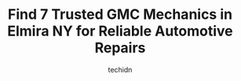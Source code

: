 ---
layout: ampstory
image: https://images.unsplash.com/photo-1542362567-b07e54358753?ixlib=rb-4.0.3&ixid=MnwxMjA3fDB8MHxwaG90by1wYWdlfHx8fGVufDB8fHx8&auto=format&fit=crop&w=640&h=853&q=80
author: techidn
featured: false
description: Searching for the finest GMC Mechanic in Elmira NY, USA? Look no further than the 7 best GMC Mechanic in the area, where youll find a team of highly qualified professionals ready to handle 
title: Find 7 Trusted GMC Mechanics in Elmira NY for Reliable Automotive Repairs
cover:
   title: Find 7 Trusted GMC Mechanics in Elmira NY for Reliable Automotive Repairs
   subtitle: Rickpate
   background: https://images.unsplash.com/photo-1542362567-b07e54358753?ixlib=rb-4.0.3&ixid=MnwxMjA3fDB8MHxwaG90by1wYWdlfHx8fGVufDB8fHx8&auto=format&fit=crop&w=640&h=853&q=80

pages: 
 - layout: thirds
   top: <h1>#1 Daves American Lifetime Muffler</h1>
   bottom: "<p>Its interesting when you read reviews that state we knew exactly what was wrong but they wouldnt give us a price over the phone, and the very next reviewer st</p>"
   background: https://www.knot35.com/toplist/wp-content/uploads/2023/06/best-gmc-mechanic-1-in-elmira-ny-1685841260.jpeg
   backgroundblur: true
 - layout: thirds
   top: <h1>#2 Gils Auto Sales</h1>
   bottom: "<p>912 Lackawanna Ave, Elmira, NY 14901, United States</p>"
   background: https://www.knot35.com/toplist/wp-content/uploads/2023/06/best-gmc-mechanic-2-in-elmira-ny-1685841260.jpeg
   cta:
      link: https://www.knot35.com/toplist/find-7-trusted-gmc-mechanics-in-elmira-ny-for-reliable-automotive-repairs/
      text: Find 7 Trusted GMC Mechanics in Elmira NY for Reliable Automotive Repairs
 - layout: thirds
   top: <h1>#3 D C Auto Service Center</h1>
   bottom: "<p>1846 Grand Central Ave, Elmira Heights, NY 14903, United States</p>"
   background: https://www.knot35.com/toplist/wp-content/uploads/2023/06/best-gmc-mechanic-3-in-elmira-ny-1685841261.jpeg
   cta:
      link: https://www.knot35.com/toplist/find-7-trusted-gmc-mechanics-in-elmira-ny-for-reliable-automotive-repairs/
      text: Find 7 Trusted GMC Mechanics in Elmira NY for Reliable Automotive Repairs
 - layout: thirds
   top: <h1>#4 Precision Automotive & Performance</h1>
   bottom: "<p>368 Pennsylvania Ave, Elmira, NY 14904, United States</p>"
   background: https://images.unsplash.com/photo-1510906594845-bc082582c8cc?ixlib=rb-4.0.3&ixid=MnwxMjA3fDB8MHxwaG90by1wYWdlfHx8fGVufDB8fHx8&auto=format&fit=crop&w=640&h=853&q=80
   cta:
      link: https://www.knot35.com/toplist/find-7-trusted-gmc-mechanics-in-elmira-ny-for-reliable-automotive-repairs/
      text: Find 7 Trusted GMC Mechanics in Elmira NY for Reliable Automotive Repairs
 - layout: thirds
   top: <h1>#5 Rons Service Center</h1>
   bottom: "<p>2164 College Ave, Elmira Heights, NY 14903, United States</p>"
   background: https://images.unsplash.com/photo-1546497974-b213c9efb599?ixlib=rb-4.0.3&ixid=MnwxMjA3fDB8MHxwaG90by1wYWdlfHx8fGVufDB8fHx8&auto=format&fit=crop&w=640&h=853&q=80
   cta:
      link: https://www.knot35.com/toplist/find-7-trusted-gmc-mechanics-in-elmira-ny-for-reliable-automotive-repairs/
      text: Find 7 Trusted GMC Mechanics in Elmira NY for Reliable Automotive Repairs
 - layout: thirds
   top: <h1>#6 GLF Performance LLC</h1>
   bottom: "<p>21 Industrial Park Blvd, Elmira, NY 14901, United States</p>"
   background: https://images.unsplash.com/photo-1509114397022-ed747cca3f65?ixlib=rb-4.0.3&ixid=MnwxMjA3fDB8MHxwaG90by1wYWdlfHx8fGVufDB8fHx8&auto=format&fit=crop&w=640&h=853&q=80
   cta:
      link: https://www.knot35.com/toplist/find-7-trusted-gmc-mechanics-in-elmira-ny-for-reliable-automotive-repairs/
      text: Find 7 Trusted GMC Mechanics in Elmira NY for Reliable Automotive Repairs
 - layout: thirds
   top: <h1>#7 Wilber Auto Sales & Service</h1>
   bottom: "<p>923 Penna Ave, Elmira, NY 14904, United States</p>"
   background: https://images.unsplash.com/photo-1574169208507-84376144848b?ixlib=rb-4.0.3&ixid=MnwxMjA3fDB8MHxwaG90by1wYWdlfHx8fGVufDB8fHx8&auto=format&fit=crop&w=640&h=853&q=80
   cta:
      link: https://www.knot35.com/toplist/find-7-trusted-gmc-mechanics-in-elmira-ny-for-reliable-automotive-repairs/
      text: Find 7 Trusted GMC Mechanics in Elmira NY for Reliable Automotive Repairs
 - layout: thirds
   middle: Continue reading...
   background: https://images.unsplash.com/photo-1618556658017-fd9c732d1360?ixlib=rb-4.0.3&ixid=MnwxMjA3fDB8MHxwaG90by1wYWdlfHx8fGVufDB8fHx8&auto=format&fit=crop&w=640&h=853&q=80
   cta:
      link: https://www.knot35.com/toplist/find-7-trusted-gmc-mechanics-in-elmira-ny-for-reliable-automotive-repairs/
      text: Find 7 Trusted GMC Mechanics in Elmira NY for Reliable Automotive Repairs
      
---
